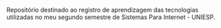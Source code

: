 Repositório destinado ao registro de aprendizagem das tecnologias utilizadas no meu segundo semestre de Sistemas Para Internet - UNIESP.
